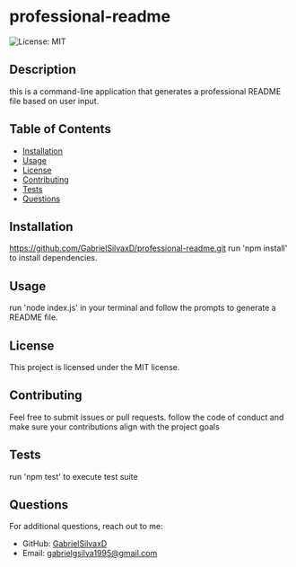 
# professional-readme

![License: MIT](https://img.shields.io/badge/License-MIT-yellow.svg)

## Description
this is a command-line application that generates a professional README file based on user input. 

## Table of Contents
- [Installation](#installation)
- [Usage](#usage)
- [License](#license)
- [Contributing](#contributing)
- [Tests](#tests)
- [Questions](#questions)

## Installation
https://github.com/GabrielSilvaxD/professional-readme.git run 'npm install' to install dependencies.

## Usage
run 'node index.js' in your terminal and follow the prompts to generate a README file. 

## License
This project is licensed under the MIT license.

## Contributing
Feel free to submit issues or pull requests. follow the code of conduct and make sure your contributions align with the project goals

## Tests
run 'npm test' to execute test suite

## Questions
For additional questions, reach out to me:
- GitHub: [GabrielSilvaxD](https://github.com/GabrielSilvaxD)
- Email: gabrielgsilva1995@gmail.com
  